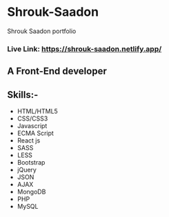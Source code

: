 # Shrouk-Saadon
Shrouk Saadon portfolio

### Live Link:  https://shrouk-saadon.netlify.app/

## A Front-End developer

## Skills:-

- HTML/HTML5
- CSS/CSS3
- Javascript
- ECMA Script
- React js
- SASS
- LESS
- Bootstrap
- jQuery
- JSON
- AJAX
- MongoDB
- PHP
- MySQL
